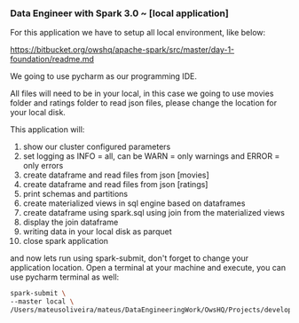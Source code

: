 ### Data Engineer with Spark 3.0 ~ [local application]

For this application we have to setup all local environment, like below:

https://bitbucket.org/owshq/apache-spark/src/master/day-1-foundation/readme.md

We going to use pycharm as our programming IDE.

All files will need to be in your local, in this case we going to use movies folder and ratings folder to read json files, please change the location for your local disk.

This application will:

1. show our cluster configured parameters
2. set logging as INFO = all, can be WARN = only warnings and ERROR = only errors
3. create dataframe and read files from json [movies]
4. create dataframe and read files from json [ratings]
5. print schemas and partitions
6. create materialized views in sql engine based on dataframes
7. create dataframe using spark.sql using join from the materialized views
8. display the join dataframe
9. writing data in your local disk as parquet
10. close spark application


and now lets run using spark-submit, don't forget to change your application location.
Open a terminal at your machine and execute, you can use pycharm terminal as well:


```sh
spark-submit \
--master local \
/Users/mateusoliveira/mateus/DataEngineeringWork/OwsHQ/Projects/development/bitbucket-mateus/spark-application-lab/local.py
```
